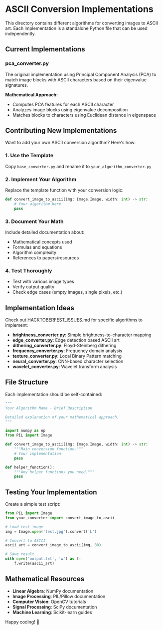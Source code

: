 # ASCII Conversion Implementations

This directory contains different algorithms for converting images to ASCII art. Each implementation is a standalone Python file that can be used independently.

## Current Implementations

### pca_converter.py
The original implementation using Principal Component Analysis (PCA) to match image blocks with ASCII characters based on their eigenvalue signatures.

**Mathematical Approach:**
- Computes PCA features for each ASCII character
- Analyzes image blocks using eigenvalue decomposition
- Matches blocks to characters using Euclidean distance in eigenspace

## Contributing New Implementations

Want to add your own ASCII conversion algorithm? Here's how:

### 1. Use the Template
Copy `base_converter.py` and rename it to `your_algorithm_converter.py`

### 2. Implement Your Algorithm
Replace the template function with your conversion logic:

```python
def convert_image_to_ascii(img: Image.Image, width: int) -> str:
    # Your algorithm here
    pass
```

### 3. Document Your Math
Include detailed documentation about:
- Mathematical concepts used
- Formulas and equations
- Algorithm complexity
- References to papers/resources

### 4. Test Thoroughly
- Test with various image types
- Verify output quality
- Check edge cases (empty images, single pixels, etc.)

## Implementation Ideas

Check out [HACKTOBERFEST_ISSUES.md](../../../HACKTOBERFEST_ISSUES.md) for specific algorithms to implement:

- **brightness_converter.py**: Simple brightness-to-character mapping
- **edge_converter.py**: Edge detection based ASCII art
- **dithering_converter.py**: Floyd-Steinberg dithering
- **frequency_converter.py**: Frequency domain analysis
- **texture_converter.py**: Local Binary Pattern matching
- **neural_converter.py**: CNN-based character selection
- **wavelet_converter.py**: Wavelet transform analysis

## File Structure

Each implementation should be self-contained:

```python
"""
Your Algorithm Name - Brief Description

Detailed explanation of your mathematical approach.
"""

import numpy as np
from PIL import Image

def convert_image_to_ascii(img: Image.Image, width: int) -> str:
    """Main conversion function."""
    # Your implementation
    pass

def helper_function():
    """Any helper functions you need."""
    pass
```

## Testing Your Implementation

Create a simple test script:

```python
from PIL import Image
from your_converter import convert_image_to_ascii

# Load test image
img = Image.open('test.jpg').convert('L')

# Convert to ASCII
ascii_art = convert_image_to_ascii(img, 80)

# Save result
with open('output.txt', 'w') as f:
    f.write(ascii_art)
```

## Mathematical Resources

- **Linear Algebra**: NumPy documentation
- **Image Processing**: PIL/Pillow documentation  
- **Computer Vision**: OpenCV tutorials
- **Signal Processing**: SciPy documentation
- **Machine Learning**: Scikit-learn guides

Happy coding! 🎨